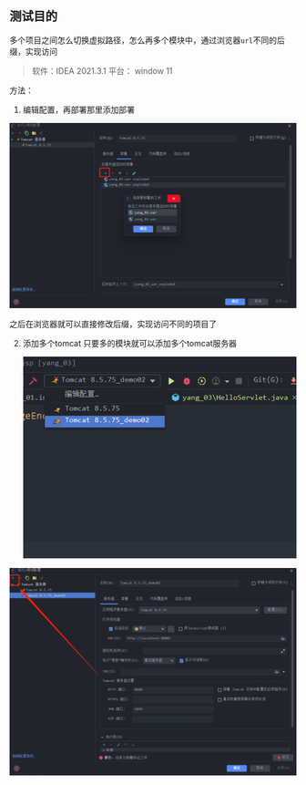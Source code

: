 ## 测试目的

多个项目之间怎么切换虚拟路径，怎么再多个模块中，通过浏览器`url`不同的后缀，实现访问

> 软件：IDEA 2021.3.1  平台： window 11 

方法：

1. 编辑配置，再部署那里添加部署

![配置](pictures\配置.png)

之后在浏览器就可以直接修改后缀，实现访问不同的项目了

2. 添加多个tomcat 只要多的模块就可以添加多个tomcat服务器

   ![demo01](pictures/demo01.png)

![demo02](pictures/demo02.png)